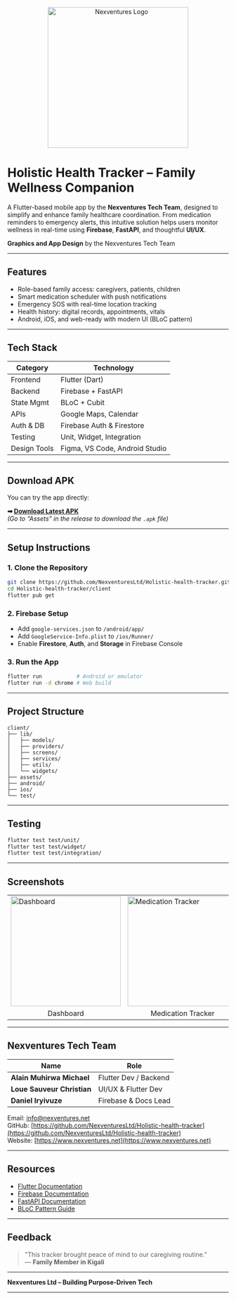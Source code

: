 <p align="center">
  <img src="https://github.com/user-attachments/assets/6d96fe51-d566-4fb7-acb1-cacc764af8a4" alt="Nexventures Logo" width="320"/>
</p>

# **Holistic Health Tracker – Family Wellness Companion**

A Flutter-based mobile app by the **Nexventures Tech Team**, designed to simplify and enhance family healthcare coordination. From medication reminders to emergency alerts, this intuitive solution helps users monitor wellness in real-time using **Firebase**, **FastAPI**, and thoughtful **UI/UX**.

**Graphics and App Design** by the Nexventures Tech Team

---

## **Features**

- Role-based family access: caregivers, patients, children  
- Smart medication scheduler with push notifications  
- Emergency SOS with real-time location tracking  
- Health history: digital records, appointments, vitals  
- Android, iOS, and web-ready with modern UI (BLoC pattern)

---

## **Tech Stack**

| Category     | Technology                     |
| ------------ | ------------------------------ |
| Frontend     | Flutter (Dart)                 |
| Backend      | Firebase + FastAPI             |
| State Mgmt   | BLoC + Cubit                   |
| APIs         | Google Maps, Calendar          |
| Auth & DB    | Firebase Auth & Firestore      |
| Testing      | Unit, Widget, Integration      |
| Design Tools | Figma, VS Code, Android Studio |

---

## **Download APK**

You can try the app directly:

**➡ [Download Latest APK](https://drive.google.com/file/d/1EjbrQTtR7qzwmSCSHxa9i80LeDuFR7E_/view?usp=sharing)**  
*(Go to “Assets” in the release to download the `.apk` file)*

---

## **Setup Instructions**

### 1. Clone the Repository

```bash
git clone https://github.com/NexventuresLtd/Holistic-health-tracker.git
cd Holistic-health-tracker/client
flutter pub get
```

### 2. Firebase Setup

- Add `google-services.json` to `/android/app/`
- Add `GoogleService-Info.plist` to `/ios/Runner/`
- Enable **Firestore**, **Auth**, and **Storage** in Firebase Console

### 3. Run the App

```bash
flutter run           # Android or emulator
flutter run -d chrome # Web build
```

---

## **Project Structure**

```
client/
├── lib/
│   ├── models/
│   ├── providers/
│   ├── screens/
│   ├── services/
│   ├── utils/
│   └── widgets/
├── assets/
├── android/
├── ios/
└── test/
```

---

## **Testing**

```bash
flutter test test/unit/
flutter test test/widget/
flutter test test/integration/
```

---

## **Screenshots**

<table>
  <tr>
    <td><img src="https://github.com/user-attachments/assets/15df9537-217e-4b47-88d1-d3650eb07865" alt="Dashboard" width="250"/></td>
    <td><img src="https://github.com/user-attachments/assets/a5ed8545-b317-410c-9c7b-45bfad3cf012" alt="Medication Tracker" width="250"/></td>
    <td><img src="https://github.com/user-attachments/assets/6e62c7ab-1b99-42d0-81f2-fbe9aeb81304" alt="SOS Button" width="250"/></td>
  </tr>
  <tr>
    <td align="center">Dashboard</td>
    <td align="center">Medication Tracker</td>
    <td align="center">SOS Button</td>
  </tr>
</table>

---

## **Nexventures Tech Team**

| Name                       | Role                  |
| -------------------------- | --------------------- |
| **Alain Muhirwa Michael**  | Flutter Dev / Backend |
| **Loue Sauveur Christian** | UI/UX & Flutter Dev   |
| **Daniel Iryivuze**        | Firebase & Docs Lead  |

Email: [info@nexventures.net](mailto:info@nexventures.net)  
GitHub: [https://github.com/NexventuresLtd/Holistic-health-tracker](https://github.com/NexventuresLtd/Holistic-health-tracker)  
Website: [https://www.nexventures.net](https://www.nexventures.net)

---

## **Resources**

- [Flutter Documentation](https://flutter.dev/docs)  
- [Firebase Documentation](https://firebase.google.com/docs)  
- [FastAPI Documentation](https://fastapi.tiangolo.com)  
- [BLoC Pattern Guide](https://bloclibrary.dev/#/)

---

## **Feedback**

> "This tracker brought peace of mind to our caregiving routine."  
> — **Family Member in Kigali**

---

**Nexventures Ltd – Building Purpose-Driven Tech**

---
